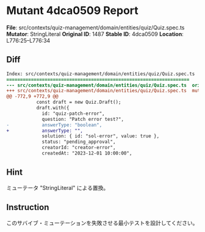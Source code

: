 # Mutant 4dca0509 Report

**File**: src/contexts/quiz-management/domain/entities/quiz/Quiz.spec.ts
**Mutator**: StringLiteral
**Original ID**: 1487
**Stable ID**: 4dca0509
**Location**: L776:25–L776:34

## Diff

```diff
Index: src/contexts/quiz-management/domain/entities/quiz/Quiz.spec.ts
===================================================================
--- src/contexts/quiz-management/domain/entities/quiz/Quiz.spec.ts	original
+++ src/contexts/quiz-management/domain/entities/quiz/Quiz.spec.ts	mutated #1487
@@ -772,9 +772,9 @@
           const draft = new Quiz.Draft();
           draft.with({
             id: "quiz-patch-error",
             question: "Patch error test?",
-            answerType: "boolean",
+            answerType: "",
             solution: { id: "sol-error", value: true },
             status: "pending_approval",
             creatorId: "creator-error",
             createdAt: "2023-12-01 10:00:00",
```

## Hint

ミューテータ "StringLiteral" による置換。

## Instruction

このサバイブ・ミューテーションを失敗させる最小テストを設計してください。
